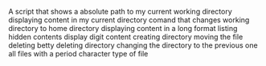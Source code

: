 A script that shows a absolute path to my current working directory
displaying content in my current directory
comand that changes working directory to home directory
displaying content in a long format
listing hidden contents
display digit content
creating directory
moving the file
deleting betty
deleting directory
changing the directory to the previous one
all files with a period character
type of file
